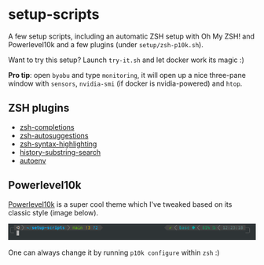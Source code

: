 # setup-scripts
A few setup scripts, including an automatic ZSH setup with Oh My ZSH! and Powerlevel10k and a few plugins (under `setup/zsh-p10k.sh`).

Want to try this setup? Launch `try-it.sh` and let docker work its magic :)

**Pro tip**: open `byobu` and type `monitoring`, it will open up a nice three-pane window with `sensors`, `nvidia-smi` (if docker is nvidia-powered) and `htop`.

## ZSH plugins 
- [zsh-completions](https://github.com/zsh-users/zsh-completions)
- [zsh-autosuggestions](https://github.com/zsh-users/zsh-autosuggestions)
- [zsh-syntax-highlighting](https://github.com/zsh-users/zsh-syntax-highlighting)
- [history-substring-search](https://github.com/zsh-users/zsh-history-substring-search)
- [autoenv](https://github.com/zpm-zsh/autoenv)

## Powerlevel10k
[Powerlevel10k](https://github.com/romkatv/powerlevel10k) is a super cool theme which I've tweaked based on its classic style (image below).

![Powerlevel10k setup](images/p10k-look.png)

One can always change it by running `p10k configure` within `zsh` :)